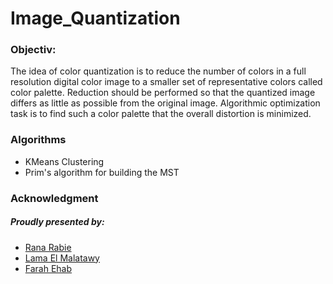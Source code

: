 # Image_Quantization
<h3>Objectiv:</h3>
The idea of color quantization is to reduce the number of colors in a full resolution digital color image to a smaller set of representative colors called color palette. Reduction should be performed so that the quantized image differs as little as possible from the original image. Algorithmic optimization task is to find such a color palette that the overall distortion is minimized. 

<h3>Algorithms</h3>
<ul>
  <li> KMeans Clustering </li>
  <li> Prim's algorithm for building the MST </li>
</ul>
<h3> Acknowledgment </h3>

<h5>Proudly presented by:</h5>
<ul>
  <li> <a href="https://github.com/Rana-Rabie">Rana Rabie</a>
  <li> <a href="https://github.com/LamaElMalatawy">Lama El Malatawy</a>
  <li> <a href="https://github.com/FarahEhab">Farah Ehab</a>
</ul>
